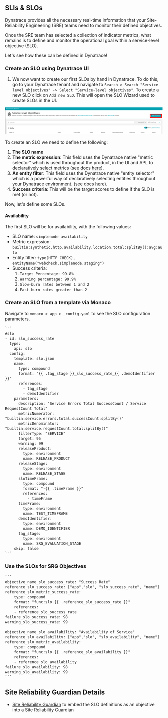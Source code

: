 ## SLIs & SLOs

Dynatrace provides all the necessary real-time information that your Site-Reliability Engineering (SRE) teams need to monitor their defined objectives.

Once the SRE team has selected a collection of indicator metrics, what remains is to define and monitor the operational goal within a service-level objective (SLO).

Let's see how these can be defined in Dynatrace!

### Create an SLO using Dynatrace UI

1. We now want to create our first SLOs by hand in Dynatrace. To do this, go to your Dynatrace tenant and navigate to `Search > Search "Service-level objectives" -> Select "Service-level objectives"`. To create a new SLO click on `Add new SLO`. This will open the SLO Wizard used to create SLOs in the UI. 

![AddNewSLO](assets/add_new_slo.png)

To create an SLO we need to define the following:
1. **The SLO name**
2. **The metric expression**: 
This field uses the Dynatrace native "metric selector" which is used throughout the product, in the UI and API, to declaratively select metrics (see docs [here](https://www.dynatrace.com/support/help/dynatrace-api/environment-api/metric-v2/metric-selector)).
1. **An entity filter**:
This field uses the Dynatrace native "entity selector" which is a powerful way of declaratively selecting entities throughout your Dynatrace environment. (see docs [here](https://www.dynatrace.com/support/help/dynatrace-api/environment-api/entity-v2/entity-selector)).
1. **Success criteria**:
This will be the target scores to define if the SLO is met (or not).

Now, let's define some SLOs.

#### Availability

The first SLO will be for availability, with the following values:
- SLO name: `simplenode availability`
- Metric expression: `builtin:synthetic.http.availability.location.total:splitBy():avg:auto`
- Entity filter: `type(HTTP_CHECK), entityName("webcheck.simplenode.staging")`
- Success criteria: 
    1. `Target Percentage: 99.8%`
    2. `Warning percentage: 99.9%`
    3. `Slow-burn rates between 1 and 2`
    4. `Fast-burn rates greater than 2`

### Create an SLO from a template via Monaco

   Navigate to `monaco > app > _config.yaml` to see the SLO configuration parameters.

    ```
    #slo
    - id: slo_success_rate
      type:
        api: slo
      config:
        template: slo.json
        name:
          type: compound
          format: "{{ .tag_stage }}_slo_success_rate_{{ .demoIdentifier }}"
          references:
            - tag_stage
            - demoIdentifier
        parameters:
          description: "Service Errors Total SuccessCount / Service RequestCount Total"
          metricNumerator: "builtin:service.errors.total.successCount:splitBy()"
          metricDenominator: "builtin:service.requestCount.total:splitBy()"
          filterType: "SERVICE"
          target: 95
          warning: 99
          releaseProduct:
            type: environment
            name: RELEASE_PRODUCT
          releaseStage:
            type: environment
            name: RELEASE_STAGE
          sloTimeFrame:
            type: compound
            format: "-{{ .timeFrame }}"
            references:
              - timeFrame
          timeFrame:
            type: environment
            name: TEST_TIMEFRAME
          demoIdentifier:
            type: environment
            name: DEMO_IDENTIFIER
          tag_stage:
            type: environment
            name: SRG_EVALUATION_STAGE
        skip: false
    ```
### Use the SLOs for SRG Objectives

    ```
    objective_name_slo_success_rate: "Success Rate"
    reference_slo_success_rate: ["app","slo", "slo_success_rate", "name"]
    reference_slo_metric_success_rate:
        type: compound
        format: "func:slo.{{ .reference_slo_success_rate }}"
        references:
        - reference_slo_success_rate
    failure_slo_success_rate: 98
    warning_slo_success_rate: 99
    
    objective_name_slo_availability: "Availability of Service"
    reference_slo_availability: ["app","slo", "slo_availability", "name"]
    reference_slo_metric_availability:
        type: compound
        format: "func:slo.{{ .reference_slo_availability }}"
        references:
        - reference_slo_availability
    failure_slo_availability: 98
    warning_slo_availability: 99
    ```

## Site Reliability Guardian Details
- [Site Reliability Guardian](../Workflow_SRG/README.md#2-create-a-new-guardian) to embed the SLO definitions as an objective into a Site Reliability Guardian

